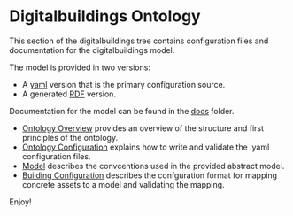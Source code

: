 # Digitalbuildings Ontology

This section of the digitalbuildings tree contains configuration files and documentation for the digitalbuildings model. 

The model is provided in two versions: 
*    A [yaml](/ontology/yaml/README.md) version that is the primary configuration source.
*    A generated [RDF](/ontology/rdf/README.md) version.

Documentation for the model can be found in the [docs](docs/) folder.  
*   [Ontology Overview](/ontology/docs/ontology.md) provides an overview of the structure and first principles of the ontology.
*   [Ontology Configuration](/ontology/docs/ontology_config.md) explains how to write and validate the .yaml configuration files.
*   [Model](/ontology/docs/model.md) describes the convcentions used in the provided abstract model.
*   [Building Configuration](/ontology/docs/building_config.md) describes the confguration format for mapping concrete assets to a model and 
validating the mapping.

Enjoy!
